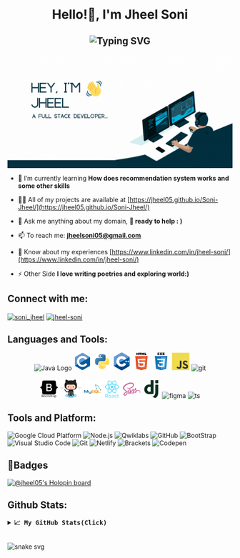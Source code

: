 <h1 align="center">Hello!👋, I'm Jheel Soni</h1>
<h2 align="center">
 
![Typing SVG](https://readme-typing-svg.herokuapp.com?size=23&duration=5019&multiline=true&height=60&lines=A+zealous+Full+Stack+Developer+;%26+A+Tech+enthusiast+from+India)

</h2>
<p align="Center"><img align="Center" width="800" src="phy.gif"></p>


- 🌱 I’m currently learning **How does recommendation system works and some other skills**
 
- 👨‍💻 All of my projects are available at [https://jheel05.github.io/Soni-Jheel/](https://jheel05.github.io/Soni-Jheel/)

- 💬 Ask me anything about my domain, **🤝 ready to help : )**

- 📫 To reach me:  **jheelsoni05@gmail.com** 

- 📄 Know about my experiences [https://www.linkedin.com/in/jheel-soni/](https://www.linkedin.com/in/jheel-soni/)

- ⚡ Other Side **I love writing poetries and exploring world:)**

<h2 align="left">Connect with me:</h2>

<p align="left">
<a href="https://twitter.com/soni_jheel" target="blank"><img align="center" src="https://raw.githubusercontent.com/rahuldkjain/github-profile-readme-generator/master/src/images/icons/Social/twitter.svg" alt="soni_jheel" height="30" width="40" /></a>
<a href="https://linkedin.com/in/jheel-soni" target="blank"><img align="center" src="https://raw.githubusercontent.com/rahuldkjain/github-profile-readme-generator/master/src/images/icons/Social/linked-in-alt.svg" alt="jheel-soni" height="30" width="40" /></a>


</a>

</p>
<h2 align="left">Languages and Tools:</h2>
<p align="center">  
<!-- JAVA -->
<img src="https://upload.wikimedia.org/wikipedia/en/thumb/3/30/Java_programming_language_logo.svg/1200px-Java_programming_language_logo.svg.png" alt="Java Logo" width="40" height="50">
<!-- C -->
 <img src="https://raw.githubusercontent.com/devicons/devicon/master/icons/c/c-original.svg" alt="c" width="40" height="40"/> 
<!-- python -->
 <img src="https://raw.githubusercontent.com/devicons/devicon/master/icons/python/python-original.svg" alt="python" width="40" height="40"/> 
 <!-- cpp -->
 <img src="https://raw.githubusercontent.com/devicons/devicon/master/icons/cplusplus/cplusplus-original.svg" alt="cplusplus" width="40" height="40"/> 
 <!-- html -->
 <img src="https://raw.githubusercontent.com/devicons/devicon/master/icons/html5/html5-original-wordmark.svg" alt="html5" width="40" height="40"/> 
 <!-- css -->
 <img src="https://raw.githubusercontent.com/devicons/devicon/master/icons/css3/css3-original-wordmark.svg" alt="css3" width="40" height="40"/>
 <!-- javascript -->
 <img src="https://raw.githubusercontent.com/devicons/devicon/master/icons/javascript/javascript-original.svg" alt="javascript" width="40" height="40"/> 
 <!-- git -->
 <img src="https://www.vectorlogo.zone/logos/git-scm/git-scm-icon.svg" alt="git" width="40" height="40"/> 
<!-- bootstrap -->
<br>
<br>
<img src="https://raw.githubusercontent.com/devicons/devicon/master/icons/bootstrap/bootstrap-plain-wordmark.svg" alt="bootstrap" width="40" height="40"/> 
<!-- github -->
<img src="https://github.com/amandewatnitrr/amandewatnitrr/blob/main/imgs/Octocat.png" alt="drawing" width="50"/>  
<!-- mysql -->
<img src="https://raw.githubusercontent.com/devicons/devicon/master/icons/mysql/mysql-original-wordmark.svg" alt="mysql" width="40" height="40"/> 
<!-- react -->
<img src="https://raw.githubusercontent.com/devicons/devicon/master/icons/react/react-original-wordmark.svg" alt="react" width="40" height="40"/> 
<!-- sass -->
<img src="https://raw.githubusercontent.com/devicons/devicon/master/icons/sass/sass-original.svg" alt="sass" width="40" height="40"/> 
<!-- django -->
<img src="https://github.com/devicons/devicon/blob/master/icons/django/django-plain.svg" alt="django" width="40" height="40"/>
<!--  <img src="https://raw.githubusercontent.com/devicons/devicon/master/icons/photoshop/photoshop-line.svg" alt="photoshop" width="40" height="40"/>-->
<!-- <img src="https://cdn.worldvectorlogo.com/logos/adobe-xd.svg" alt="xd" width="40" height="40"/> -->
<!-- <img src="https://www.vectorlogo.zone/logos/adobe_illustrator/adobe_illustrator-icon.svg" alt="illustrator" width="40" height="40"/>  -->
<!-- figma -->
<img src="https://www.vectorlogo.zone/logos/figma/figma-icon.svg" alt="figma" width="40" height="40"/> 
<!-- ts -->
<img src="https://www.vectorlogo.zone/logos/typescriptlang/typescriptlang-icon.svg" alt="ts" width="40" height="40"/>

</p>
<p align="Center">

<h2>Tools and Platform: </h2>
<p>
 
![Google Cloud Platform](https://img.shields.io/badge/Google_Cloud-4285F4?style=for-the-badge&logo=google-cloud&logoColor=white)
![Node.js](https://img.shields.io/badge/Node.js-43853D?style=for-the-badge&logo=node.js&logoColor=white)
![Qwiklabs](https://img.shields.io/badge/Qwiklabs-F5CD0E?style=for-the-badge&logo=Qwiklabs&logoColor=800000)
![GitHub](https://img.shields.io/badge/GitHub-181717?style=for-the-badge&logo=github)
![BootStrap](https://img.shields.io/badge/Bootstrap-7952B3?style=for-the-badge&logo=bootstrap&logoColor=white)
![Visual Studio Code](https://img.shields.io/badge/Visual_Studio_Code-007ACC?style=for-the-badge&logo=Visual-Studio-Code&logoColor=white)
![Git](https://img.shields.io/badge/Git-F05032?style=for-the-badge&logo=Git&logoColor=white)
![Netlify](https://img.shields.io/badge/Netlify-00C7B7?style=for-the-badge&logo=netlify&logoColor=white)
![Brackets](https://img.shields.io/badge/Brackets-2b2e40?style=for-the-badge&logo=brackets&logoColor=white)
![Codepen](https://img.shields.io/badge/Codepen-000000?style=for-the-badge&logo=codepen&logoColor=white)
 
</p>

 <h2 align="left">🎴Badges</h2>
 
[![@jheel05's Holopin board](https://holopin.me/@jheelsoni05)](https://holopin.io/@jheelsoni05)


 <h2 align="left">Github Stats:</h2>

<details>
  <summary><b><samp>📈 My GitHub Stats(Click)</samp></b></summary>
<br>
<p align="center">
<a href="https://github.com/jheel05/github-readme-streak-stats">
<img  alt="Jheel's streak" src="https://github-readme-streak-stats.herokuapp.com/?user=jheel05&theme=react&hide_border=true&stroke=0000&background=060A0CD0"/></a>
</p>
 
<a href="https://github.com/jheel05/github-readme-activity-graph"><img alt="Jheel's Activity Graph" src="https://activity-graph.herokuapp.com/graph?username=jheel05&bg_color=0D1117&color=5BCDEC&line=5BCDEC&point=FFFFFF&hide_border=true" /></a>
 
</details>

 <br>

![snake svg](https://github.com/jheel05/jheel05/blob/main/github-contribution-grid-snake.svg) 
 



